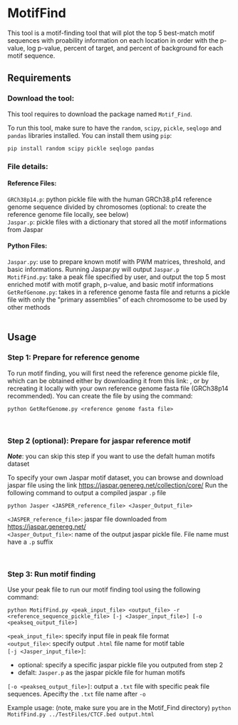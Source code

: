 # MotifFind

This tool is a motif-finding tool that will plot the top 5 best-match motif sequences with proability information on each location in order with the p-value, log p-value, percent of target, and percent of background for each motif sequence.
<br>

## Requirements 
### Download the tool:
This tool requires to download the package named `Motif_Find`. <br>

To run this tool, make sure to have the `random`, `scipy`, `pickle`, `seqlogo` and `pandas` libraries installed. You can install them using `pip`:

```
pip install random scipy pickle seqlogo pandas 
```

### File details:
#### Reference Files:
`GRCh38p14.p`: python pickle file with the human GRCh38.p14 reference genome sequence divided by chromosomes (optional: to create the reference genome file locally, see below) <br>
`Jaspar.p`: pickle files with a dictionary that stored all the motif informations from Jaspar

#### Python Files:
`Jaspar.py`: use to prepare known motif with PWM matrices, threshold, and basic informations. Running Jaspar.py will output `Jaspar.p` <br>
`MotifFind.py`: take a peak file specified by user, and output the top 5 most enriched motif with motif graph, p-value, and basic motif informations <br>
`GetRefGenome.py`: takes in a reference genome fasta file and returns a pickle file with only the "primary assemblies" of each chromosome to be used by other methods <br>
<br>

## Usage 

### Step 1: Prepare for reference genome
To run motif finding, you will first need the reference genome pickle file, which can be obtained either by downloading it from this link: , or by recreating it locally with your own reference genome fasta file (GRCh38p14 recommended). You can  create the file by using the command:
```
python GetRefGenome.py <reference genome fasta file>
```
<br>

### Step 2 (optional): Prepare for jaspar reference motif
***Note***: you can skip this step if you want to use the defalt human motifs dataset

To specify your own Jaspar motif dataset, you can browse and download jaspar file using the link <https://jaspar.genereg.net/collection/core/> Run the following command to output a compiled jaspar `.p` file
```
python Jasper <JASPER_reference_file> <Jasper_Output_file>
```
`<JASPER_reference_file>`: jaspar file downloaded from <https://jaspar.genereg.net/> <br>
`<Jasper_Output_file>`: name of the output jaspar pickle file. File name must have a `.p` suffix<br>

<br>

### Step 3: Run motif finding
Use your peak file to run our motif finding tool using the following command:
```
python MotifFind.py <peak_input_file> <output_file> -r <reference_sequence_pickle_file> [-j <Jasper_input_file>] [-o <peakseq_output_file>]
```
`<peak_input_file>`: specify input file in peak file format <br>
`<output_file>`: specify output `.html` file name for motif table <br>
`[-j <Jasper_input_file>]`: 
* optional: specify a specific jaspar pickle file you outputed from step 2
* defalt: `Jasper.p` as the jaspar pickle file for human motifs <br>

`[-o <peakseq_output_file>]`: output a `.txt` file with specific peak file sequences. Apecifty the `.txt` file name after `-o`

Example usage: (note, make sure you are in the Motif_Find directory)
`python MotifFind.py ../TestFiles/CTCF.bed output.html` 
